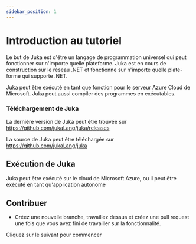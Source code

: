 ```yaml
---
sidebar_position: 1
---
```


# Introduction au tutoriel

Le but de Juka est d'être un langage de programmation universel qui peut fonctionner sur n'importe quelle plateforme. Juka est en cours de construction sur le réseau .NET et fonctionne sur n'importe quelle plate-forme qui supporte .NET.

Juka peut être exécuté en tant que fonction pour le serveur Azure Cloud de Microsoft. Juka peut aussi compiler des programmes en exécutables.

### Téléchargement de Juka
La dernière version de Juka peut être trouvée sur https://github.com/jukaLang/juka/releases

La source de Juka peut être téléchargée sur https://github.com/jukaLang/juka

## Exécution de Juka
Juka peut être exécuté sur le cloud de Microsoft Azure, ou il peut être exécuté en tant qu'application autonome

## Contribuer
- Créez une nouvelle branche, travaillez dessus et créez une pull request une fois que vous avez fini de travailler sur la fonctionnalité.

Cliquez sur le suivant pour commencer